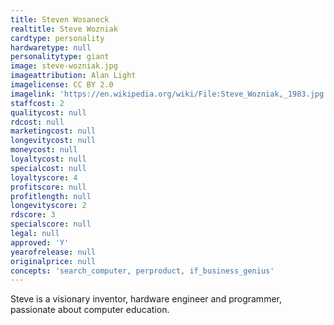 ```yaml
---
title: Steven Wosaneck
realtitle: Steve Wozniak
cardtype: personality
hardwaretype: null
personalitytype: giant
image: steve-wozniak.jpg
imageattribution: Alan Light
imagelicense: CC BY 2.0
imagelink: 'https://en.wikipedia.org/wiki/File:Steve_Wozniak,_1983.jpg'
staffcost: 2
qualitycost: null
rdcost: null
marketingcost: null
longevitycost: null
moneycost: null
loyaltycost: null
specialcost: null
loyaltyscore: 4
profitscore: null
profitlength: null
longevityscore: 2
rdscore: 3
specialscore: null
legal: null
approved: 'Y'
yearofrelease: null
originalprice: null
concepts: 'search_computer, perproduct, if_business_genius'
---
```


Steve is a visionary inventor, hardware engineer and programmer, passionate about computer education.

